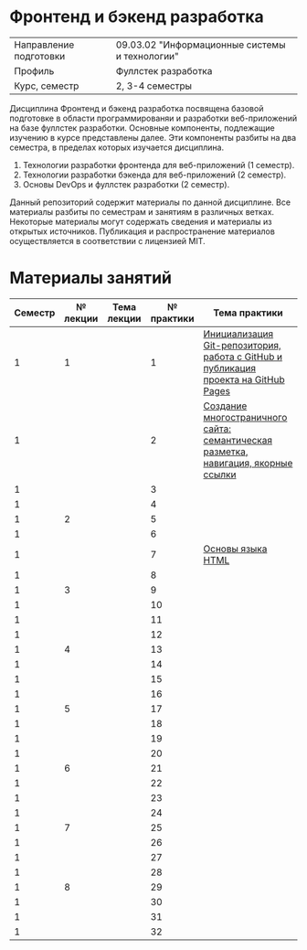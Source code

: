 # Фронтенд и бэкенд разработка
|||
|---|---|
|Направление подготовки|09.03.02 "Информационные системы и технологии"|
|Профиль|Фуллстек разработка|
|Курс, семестр|2, 3-4 семестры|

Дисциплина Фронтенд и бэкенд разработка посвящена базовой подготовке в области программированяи и разработки веб-приложений на базе фуллстек разработки. Основные компоненты, подлежащие изучению в курсе представлены далее. Эти компоненты разбиты на два семестра, в пределах которых изучается дисциплина. 
1. Технологии разработки фронтенда для веб-приложений (1 семестр).
2. Технологии разработки бэкенда для веб-приложений (2 семестр).
3. Основы DevOps и фуллстек разработки (2 семестр).

Данный репозиторий содержит материалы по данной дисциплине. Все материалы разбиты по семестрам и занятиям в различных ветках. Некоторые материалы могут содержать сведения и материалы из открытых источников. Публикация и распространение материалов осуществляется в соответствии с лицензией MIT.

# Материалы занятий

|Семестр|№ лекции|Тема лекции|№ практики|Тема практики|
|---|---|---|---|---|
|1|1||1|[Инициализация Git-репозитория, работа с GitHub и публикация проекта на GitHub Pages](https://github.com/astafiev-rustam/frontend-and-backend-development/tree/Practice-1-1)|
|1|||2|[Создание многостраничного сайта: семантическая разметка, навигация, якорные ссылки](https://github.com/astafiev-rustam/frontend-and-backend-development/tree/Practice-1-2)|
|1|||3|[](https://github.com/astafiev-rustam/frontend-and-backend-development/tree/Practice-1-3)|
|1|||4|[](https://github.com/astafiev-rustam/frontend-and-backend-development/tree/Practice-1-4)|
|1|2||5|[](https://github.com/astafiev-rustam/frontend-and-backend-development/tree/Practice-1-5)|
|1|||6|[](https://github.com/astafiev-rustam/frontend-and-backend-development/tree/Practice-1-6)|
|1|||7|[Основы языка HTML](https://github.com/astafiev-rustam/frontend-and-backend-development/tree/practice-1-7)|
|1|||8|[](https://github.com/astafiev-rustam/frontend-and-backend-development/tree/Practice-1-8)|
|1|3||9|[](https://github.com/astafiev-rustam/frontend-and-backend-development/tree/Practice-1-9)|
|1|||10|[](https://github.com/astafiev-rustam/frontend-and-backend-development/tree/Practice-1-10)|
|1|||11|[](https://github.com/astafiev-rustam/frontend-and-backend-development/tree/Practice-1-11)|
|1|||12|[](https://github.com/astafiev-rustam/frontend-and-backend-development/tree/Practice-1-12)|
|1|4||13|[](https://github.com/astafiev-rustam/frontend-and-backend-development/tree/Practice-1-13)|
|1|||14|[](https://github.com/astafiev-rustam/frontend-and-backend-development/tree/Practice-1-14)|
|1|||15|[](https://github.com/astafiev-rustam/frontend-and-backend-development/tree/Practice-1-15)|
|1|||16|[](https://github.com/astafiev-rustam/frontend-and-backend-development/tree/Practice-1-16)|
|1|5||17|[](https://github.com/astafiev-rustam/frontend-and-backend-development/tree/Practice-1-17)|
|1|||18|[](https://github.com/astafiev-rustam/frontend-and-backend-development/tree/Practice-1-18)|
|1|||19|[](https://github.com/astafiev-rustam/frontend-and-backend-development/tree/Practice-1-19)|
|1|||20|[](https://github.com/astafiev-rustam/frontend-and-backend-development/tree/Practice-1-20)|
|1|6||21|[](https://github.com/astafiev-rustam/frontend-and-backend-development/tree/Practice-1-21)|
|1|||22|[](https://github.com/astafiev-rustam/frontend-and-backend-development/tree/Practice-1-22)|
|1|||23|[](https://github.com/astafiev-rustam/frontend-and-backend-development/tree/Practice-1-23)|
|1|||24|[](https://github.com/astafiev-rustam/frontend-and-backend-development/tree/Practice-1-24)|
|1|7||25|[](https://github.com/astafiev-rustam/frontend-and-backend-development/tree/Practice-1-25)|
|1|||26|[](https://github.com/astafiev-rustam/frontend-and-backend-development/tree/Practice-1-26)|
|1|||27|[](https://github.com/astafiev-rustam/frontend-and-backend-development/tree/Practice-1-27)|
|1|||28|[](https://github.com/astafiev-rustam/frontend-and-backend-development/tree/Practice-1-28)|
|1|8||29|[](https://github.com/astafiev-rustam/frontend-and-backend-development/tree/Practice-1-29)|
|1|||30|[](https://github.com/astafiev-rustam/frontend-and-backend-development/tree/Practice-1-30)|
|1|||31|[](https://github.com/astafiev-rustam/frontend-and-backend-development/tree/Practice-1-31)|
|1|||32|[](https://github.com/astafiev-rustam/frontend-and-backend-development/tree/Practice-1-32)|
